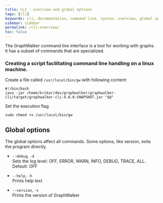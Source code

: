 ```yaml
---
title: CLI - overview and global options
tags: [cli]
keywords: cli, documentation, command line, syntax, overview, global options
sidebar: sidebar
permalink: /cli-overview/
toc: false
---
```



The GraphWalker command line interface is a tool for working with graphs. It has a subset of commands that are specialized.


### Creating a script facilitating command line handling on a linux machine.

Create a file called `/usr/local/bin/gw` with following content:

```
#!/bin/bash
java -jar /home/krikar/dev/graphwalker/graphwalker-cli/target/graphwalker-cli-4.0.0-SNAPSHOT.jar "$@"
```

Set the execution flag

```
sudo chmod +x /usr/local/bin/gw
```

## Global options

The global options affect all commands. Some options, like version, exits the program directly.

* `--debug`, `-d`<br>
Sets the log level: OFF, ERROR, WARN, INFO, DEBUG, TRACE, ALL.
Default: OFF<br>

* `--help`, `-h`<br>
Prints help text

* `--version`, `-v`<br>
Prints the version of GraphWalker
